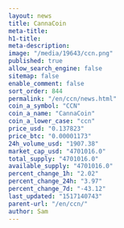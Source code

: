 ```yaml
---
layout: news
title: CannaCoin
meta-title: 
h1-title: 
meta-description: 
image: "/media/19643/ccn.png"
published: true
allow_search_engine: false
sitemap: false
enable_comment: false
sort_order: 844
permalink: "/en/ccn/news.html"
coin_a_symbol: "CCN"
coin_a_name: "CannaCoin"
coin_a_lower_case: "ccn"
price_usd: "0.137823"
price_btc: "0.00001173"
24h_volume_usd: "1907.38"
market_cap_usd: "4701016.0"
total_supply: "4701016.0"
available_supply: "4701016.0"
percent_change_1h: "2.02"
percent_change_24h: "3.97"
percent_change_7d: "-43.12"
last_updated: "1517140743"
parent-url: "/en/ccn/"
author: Sam
---
```


